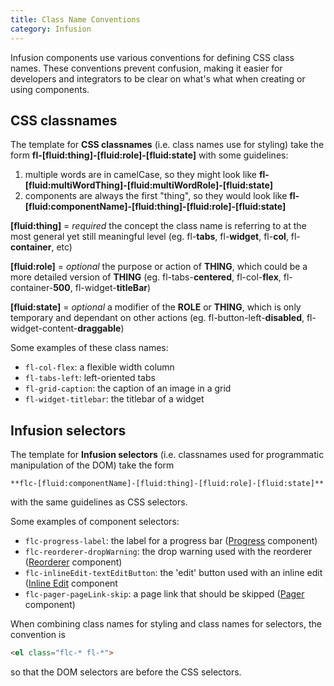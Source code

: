 ```yaml
---
title: Class Name Conventions
category: Infusion
---
```


Infusion components use various conventions for defining CSS class names. These conventions prevent confusion, making it
easier for developers and integrators to be clear on what's what when creating or using components.

## CSS classnames

The template for **CSS classnames** (i.e. class names use for styling) take the form
**fl-[fluid:thing]-[fluid:role]-[fluid:state]** with some guidelines:

1. multiple words are in camelCase, so they might look like **fl-[fluid:multiWordThing]-[fluid:multiWordRole]-[fluid:state]**
2. components are always the first "thing", so they would look like **fl-[fluid:componentName]-[fluid:thing]-[fluid:role]-[fluid:state]**

**[fluid:thing]** = _required_ the concept the class name is referring to at the most general yet still meaningful level
(eg. fl-**tabs**, fl-**widget**, fl-**col**, fl-**container**, etc)

**[fluid:role]** = _optional_ the purpose or action of **THING**, which could be a more detailed version of **THING**
(eg. fl-tabs-**centered**, fl-col-**flex**, fl-container-**500**, fl-widget-**titleBar**)

**[fluid:state]** = _optional_ a modifier of the **ROLE** or **THING**, which is only temporary and dependant on other
actions (eg. fl-button-left-**disabled**, fl-widget-content-**draggable**)

Some examples of these class names:

* `fl-col-flex`: a flexible width column
* `fl-tabs-left`: left-oriented tabs
* `fl-grid-caption`: the caption of an image in a grid
* `fl-widget-titlebar`: the titlebar of a widget

## Infusion selectors

The template for **Infusion selectors** (i.e. classnames used for programmatic manipulation of the DOM) take the form

    **flc-[fluid:componentName]-[fluid:thing]-[fluid:role]-[fluid:state]**

with the same guidelines as CSS selectors.

Some examples of component selectors:

* `flc-progress-label`: the label for a progress bar ([Progress](to-do/Progress.md) component)
* `flc-reorderer-dropWarning`: the drop warning used with the reorderer ([Reorderer](to-do/Reorderer.md) component)
* `flc-inlineEdit-textEditButton`: the 'edit' button used with an inline edit ([Inline Edit](to-do/InlineEdit.md) component
* `flc-pager-pageLink-skip`: a page link that should be skipped ([Pager](to-do/Pager.md) component)

When combining class names for styling and class names for selectors, the convention is

```html
<el class="flc-* fl-*">
```

so that the DOM selectors are before the CSS selectors.
